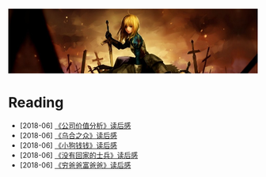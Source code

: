 [![header](../assets/header05.jpg)](https://yuenshome.github.io)

# Reading

- [2018-06] [《公司价值分析》读后感](../timeline/2018-06/company-worth-analysis)  
- [2018-06] [《乌合之众》读后感](../timeline/2018-06/crowd)  
- [2018-06] [《小狗钱钱》读后感](../timeline/2018-06/dog-money)  
- [2018-06] [《没有回家的士兵》读后感](../timeline/2018-06/homesick-soldiers)  
- [2018-06] [《穷爸爸富爸爸》读后感](../timeline/2018-06/poor-dad-rich-dad/)
